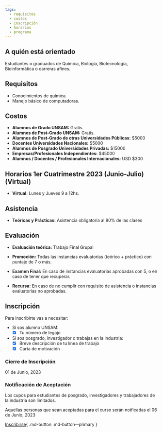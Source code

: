 ```yaml
---
tags:
  - requisitos
  - costos
  - inscripción
  - horarios
  - programa
---
```



<!--
## Correlativas para alumnos de grado UNSAM

* CB14 Estadistica Aplicada
* CB07 Biología Molecular

-->

## A quién está orientado
Estudiantes o graduados de Química, Biología, Biotecnología, Bioinformática o carreras afines.

## Requisitos

* Conocimientos de química
* Manejo básico de computadoras. 

## Costos

* **Alumnos de Grado UNSAM:** Gratis.
* **Alumnos de Post-Grado UNSAM:** Gratis.
* **Alumnos de Post-Grado de otras Universidades Públicas:** $5000
* **Docentes Universidades Nacionales:** $5000
* **Alumnos de Posgrado Universidades Privadas:** $15000
* **Empresas/Profesionales Independientes:** $45000
* **Alumnos / Docentes / Profesionales Internacionales:** USD $300

## Horarios 1er Cuatrimestre 2023 (Junio-Julio) (Virtual)

* **Virtual:** Lunes y Jueves 9 a 12hs.

## Asistencia

* **Teóricas y Prácticas:** Asistencia obligatoria al 80% de las clases

## Evaluación

* **Evaluación teórica:**
Trabajo Final Grupal

* **Promoción:** 
Todas las instancias evaluatorias (teórico + práctico) con puntaje de 7 o más.
* **Examen Final:** En caso de instancias evaluatorias aprobadas con 5, o en caso de tener que recuperar. 
* **Recursa:** En caso de no cumplir con requisito de asistencia o instancias evaluatorias no aprobadas.
  

## Inscripción

Para inscribirte vas a necesitar:

- Si sos alumno UNSAM:
    * [x] Tu número de legajo
- Si sos posgrado, investigador o trabajas en la industria:
    * [x] Breve descripción de tu línea de trabajo
    * [x] Carta de motivación
<!--
- Si vas a solicitar beca:
-->
### Cierre de Inscripción

01 de Junio, 2023

### Notificación de Aceptación

Los cupos para estudiantes de posgrado, investigadores y trabajadores de la industria son limitados.

Aquellas personas que sean aceptadas para el curso serán notficadas el 06 de Junio, 2023

[Inscribirse](https://forms.gle/bsm4kCkggLhEvutB8){ .md-button .md-button--primary }
